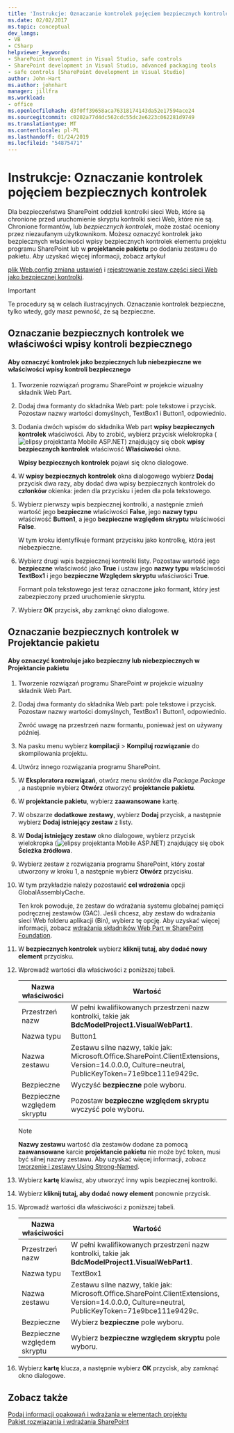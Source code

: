 ```yaml
---
title: 'Instrukcje: Oznaczanie kontrolek pojęciem bezpiecznych kontrolek | Dokumentacja firmy Microsoft'
ms.date: 02/02/2017
ms.topic: conceptual
dev_langs:
- VB
- CSharp
helpviewer_keywords:
- SharePoint development in Visual Studio, safe controls
- SharePoint development in Visual Studio, advanced packaging tools
- safe controls [SharePoint development in Visual Studio]
author: John-Hart
ms.author: johnhart
manager: jillfra
ms.workload:
- office
ms.openlocfilehash: d3f0ff39658aca76318174143da52e17594ace24
ms.sourcegitcommit: c0202a77d4dc562cdc55dc2e6223c062281d9749
ms.translationtype: MT
ms.contentlocale: pl-PL
ms.lasthandoff: 01/24/2019
ms.locfileid: "54875471"
---
```

# <a name="how-to-mark-controls-as-safe-controls"></a>Instrukcje: Oznaczanie kontrolek pojęciem bezpiecznych kontrolek
  Dla bezpieczeństwa SharePoint oddzieli kontrolki sieci Web, które są chronione przed uruchomienie skryptu kontrolki sieci Web, które nie są. Chronione formantów, lub *bezpiecznych kontrolek*, może zostać oceniony przez niezaufanym użytkownikom. Możesz oznaczyć kontrolek jako bezpiecznych właściwości wpisy bezpiecznych kontrolek elementu projektu programu SharePoint lub w **projektancie pakietu** po dodaniu zestawu do pakietu. Aby uzyskać więcej informacji, zobacz artykuł  
  
 [plik Web.config zmiana ustawień](http://go.microsoft.com/fwlink/?LinkId=178965) i [rejestrowanie zestaw części sieci Web jako bezpiecznej kontrolki](http://go.microsoft.com/fwlink/?LinkId=171013).  
  
> [!IMPORTANT]  
>  Te procedury są w celach ilustracyjnych. Oznaczanie kontrolek bezpieczne, tylko wtedy, gdy masz pewność, że są bezpieczne.  
  
## <a name="marking-safe-controls-in-the-safe-control-entries-property"></a>Oznaczanie bezpiecznych kontrolek we właściwości wpisy kontroli bezpiecznego  
  
#### <a name="to-mark-controls-as-safe-or-unsafe-in-the-safe-control-entries-property"></a>Aby oznaczyć kontrolek jako bezpiecznych lub niebezpieczne we właściwości wpisy kontroli bezpiecznego
  
1.  Tworzenie rozwiązań programu SharePoint w projekcie wizualny składnik Web Part.  
  
2.  Dodaj dwa formanty do składnika Web part: pole tekstowe i przycisk. Pozostaw nazwy wartości domyślnych, TextBox1 i Button1, odpowiednio.  
  
3.  Dodania dwóch wpisów do składnika Web part **wpisy bezpiecznych kontrolek** właściwości. Aby to zrobić, wybierz przycisk wielokropka (![elipsy projektanta Mobile ASP.NET](../sharepoint/media/mwellipsis.gif "elipsy projektanta Mobile ASP.NET")) znajdujący się obok **wpisy bezpiecznych kontrolek** właściwość  **Właściwości** okna.  
  
     **Wpisy bezpiecznych kontrolek** pojawi się okno dialogowe.  
  
4.  W **wpisy bezpiecznych kontrolek** okna dialogowego wybierz **Dodaj** przycisk dwa razy, aby dodać dwa wpisy bezpiecznych kontrolek do **członków** okienka: jeden dla przycisku i jeden dla pola tekstowego.  
  
5.  Wybierz pierwszy wpis bezpiecznej kontrolki, a następnie zmień wartość jego **bezpieczne** właściwości **False**, jego **nazwy typu** właściwość **Button1**, a jego **bezpieczne względem skryptu** właściwości **False**.  
  
     W tym kroku identyfikuje formant przycisku jako kontrolkę, która jest niebezpieczne.  
  
6.  Wybierz drugi wpis bezpiecznej kontrolki listy. Pozostaw wartość jego **bezpieczne** właściwość jako **True** i ustaw jego **nazwy typu** właściwości **TextBox1** i jego **bezpieczne Względem skryptu** właściwości **True**.  
  
     Formant pola tekstowego jest teraz oznaczone jako formant, który jest zabezpieczony przed uruchomienie skryptu.  
  
7.  Wybierz **OK** przycisk, aby zamknąć okno dialogowe.  
  
## <a name="marking-safe-controls-in-the-package-designer"></a>Oznaczanie bezpiecznych kontrolek w Projektancie pakietu  
  
#### <a name="to-mark-controls-as-safe-or-unsafe-in-the-package-designer"></a>Aby oznaczyć kontroluje jako bezpieczny lub niebezpiecznych w Projektancie pakietu
  
1.  Tworzenie rozwiązań programu SharePoint w projekcie wizualny składnik Web Part.  
  
2.  Dodaj dwa formanty do składnika Web part: pole tekstowe i przycisk. Pozostaw nazwy wartości domyślnych, TextBox1 i Button1, odpowiednio.  
  
     Zwróć uwagę na przestrzeń nazw formantu, ponieważ jest on używany później.  
  
3.  Na pasku menu wybierz **kompilacji** > **Kompiluj rozwiązanie** do skompilowania projektu.  
  
4.  Utwórz innego rozwiązania programu SharePoint.  
  
5.  W **Eksploratora rozwiązań**, otwórz menu skrótów dla *Package.Package* , a następnie wybierz **Otwórz** otworzyć **projektancie pakietu**.  
  
6.  W **projektancie pakietu**, wybierz **zaawansowane** kartę.  
  
7.  W obszarze **dodatkowe zestawy**, wybierz **Dodaj** przycisk, a następnie wybierz **Dodaj istniejący zestaw** z listy.  
  
8.  W **Dodaj istniejący zestaw** okno dialogowe, wybierz przycisk wielokropka (![elipsy projektanta Mobile ASP.NET](../sharepoint/media/mwellipsis.gif "elipsy projektanta Mobile ASP.NET")) znajdujący się obok  **Ścieżka źródłowa**.  
  
9. Wybierz zestaw z rozwiązania programu SharePoint, który został utworzony w kroku 1, a następnie wybierz **Otwórz** przycisku.  
  
10. W tym przykładzie należy pozostawić **cel wdrożenia** opcji GlobalAssemblyCache.  
  
     Ten krok powoduje, że zestaw do wdrażania systemu globalnej pamięci podręcznej zestawów (GAC). Jeśli chcesz, aby zestaw do wdrażania sieci Web folderu aplikacji (Bin), wybierz tę opcję. Aby uzyskać więcej informacji, zobacz [wdrażania składników Web Part w SharePoint Foundation](http://go.microsoft.com/fwlink/?LinkId=177509).  
  
11. W **bezpiecznych kontrolek** wybierz **kliknij tutaj, aby dodać nowy element** przycisku.  
  
12. Wprowadź wartości dla właściwości z poniższej tabeli.  
  
    |Nazwa właściwości|Wartość|  
    |-------------------|-----------|  
    |Przestrzeń nazw|W pełni kwalifikowanych przestrzeni nazw kontrolki, takie jak **BdcModelProject1.VisualWebPart1**.|  
    |Nazwa typu|Button1|  
    |Nazwa zestawu|Zestawu silne nazwy, takie jak: Microsoft.Office.SharePoint.ClientExtensions, Version=14.0.0.0, Culture=neutral, PublicKeyToken=71e9bce111e9429c.|  
    |Bezpieczne|Wyczyść **bezpieczne** pole wyboru.|  
    |Bezpieczne względem skryptu|Pozostaw **bezpieczne względem skryptu** wyczyść pole wyboru.|  
  
    > [!NOTE]  
    >  **Nazwy zestawu** wartość dla zestawów dodane za pomocą **zaawansowane** karcie **projektancie pakietu** nie może być token, musi być silnej nazwy zestawu. Aby uzyskać więcej informacji, zobacz [tworzenie i zestawy Using Strong-Named](http://go.microsoft.com/fwlink/?LinkId=177513).  
  
13. Wybierz **kartę** klawisz, aby utworzyć inny wpis bezpiecznej kontrolki.  
  
14. Wybierz **kliknij tutaj, aby dodać nowy element** ponownie przycisk.  
  
15. Wprowadź wartości dla właściwości z poniższej tabeli.  
  
    |Nazwa właściwości|Wartość|  
    |-------------------|-----------|  
    |Przestrzeń nazw|W pełni kwalifikowanych przestrzeni nazw kontrolki, takie jak **BdcModelProject1.VisualWebPart1**.|  
    |Nazwa typu|TextBox1|  
    |Nazwa zestawu|Zestawu silne nazwy, takie jak: Microsoft.Office.SharePoint.ClientExtensions, Version=14.0.0.0, Culture=neutral, PublicKeyToken=71e9bce111e9429c.|  
    |Bezpieczne|Wybierz **bezpieczne** pole wyboru.|  
    |Bezpieczne względem skryptu|Wybierz **bezpieczne względem skryptu** pole wyboru.|  
  
16. Wybierz **kartę** klucza, a następnie wybierz **OK** przycisk, aby zamknąć okno dialogowe.  
  
## <a name="see-also"></a>Zobacz także
 [Podaj informacji opakowań i wdrażania w elementach projektu](../sharepoint/providing-packaging-and-deployment-information-in-project-items.md)   
 [Pakiet rozwiązania i wdrażania SharePoint](../sharepoint/packaging-and-deploying-sharepoint-solutions.md)  
